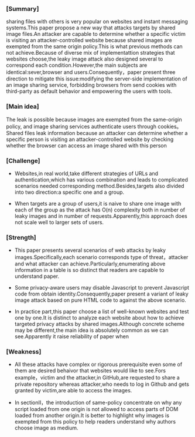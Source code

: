 ### [Summary]
sharing files with others is very popular on websites and instant messaging systems.This paper propose a new way that attacks targets by shared image files.An attacker are capable to determine whether a specific victim is visiting an attacker-controlled website because shared images are exempted from the same origin policy.This is what previous methods can not achieve.Because of diverse mix of implementattion strategies that websites choose,the leaky image attack also designed several to correspond each condition.However,the main subjects are identical:sever,browser and users.Consequently，paper present three direction to mitigate this issue:modifying the server-side implementation of an image sharing service, forbidding browsers from send cookies with third-party as default behavior and empowering the users with tools.

### [Main idea]
The leak is possible because images are exempted from the same-origin policy, and  image sharing services authenticate users through cookies。Shared files leak information because an attacker can determine whether a specific person is visiting an attacker-controlled website by checking whether the browser can access an image shared with this person

### [Challenge]
+ Websites,in real world,take different strategies of URLs and authentication,which has various combination and leads to complicated scenarios needed corresponding method.Besides,targets also divided into two direction:a specific one and a group.

+ When targets are a group of users,it is naive to share one image with each of the group as the attack has O(n) complexity both in number of leaky images and in number of requests.Apparently,this approach does not scale well to larger sets of users.
### [Strength]
+ This paper presents several scenarios of web attacks by leaky images.Specifically,each scenario corresponds type of threat，attacker and what attacker can achieve.Particularly,enumerating above information in a table is so distinct that readers are capable to understand paper.

+ Some privacy-aware users may disable Javascript to prevent Javascript code from obtain identity.Consequently,paper present a variant of leaky image attack based on pure HTML code to against the above scenario.

+ In practice part,this paper choose a list of well-known websites and test one by one.It is distinct to analyze each website about how to achieve targeted privacy attacks by shared images.Although concrete scheme may be different,the main idea is absolutely common as we can see.Apparently it raise reliability of paper when
### [Weakness]
- All these attacks have complex or rigorous prerequisite even some of them are desired behaivor that websites would like to see.Fors example，victim and the attacker,in GitHub,are requested to share a private repository whereas attacker,who needs to log in Github and gets granted by victim,are able to access the images.

- In sectionⅡ，the introduction of same-policy concentrate on why any script loaded from one origin is not allowed to access parts of DOM loaded from another origin.It is better to highlight why images is exempted  from this policy to help readers understand why authors choose image as medium.

